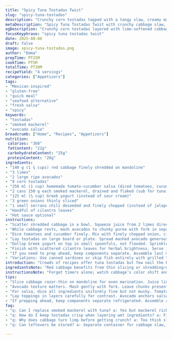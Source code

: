 ```yaml
---
title: "Spicy Tuna Tostadas Twist"
slug: "spicy-tuna-tostadas"
description: "Crunchy corn tostadas topped with a tangy slaw, creamy mashed avocado mixed with lime, shredded white tuna replaced with canned smoked mackerel, and a fresh tomato-cucumber salsa replacing store-bought. Quick marination softens the cabbage while keeping vibrant crunch. Creamy Greek yogurt stands in for sour cream for a touch of tang. Jalapeño and green onions add heat and freshness, finished with cilantro leaves and extra lime wedges. Perfect for busy days, gluten and nut free, egg free, fast assembly."
metaDescription: "Spicy Tuna Tostadas Twist with crunchy cabbage slaw, creamy avocado, smoky mackerel flakes, fresh tomato-cucumber salsa, Greek yogurt, serrano heat; quick and gluten free"
ogDescription: "Crunchy corn tostadas layered with lime-softened cabbage, chunky avocado, smoky mackerel, fresh salsa, and Greek yogurt. Serrano chili adds sharp heat; assemble fast to keep crunch."
focusKeyphrase: "spicy tuna tostadas twist"
date: 2025-08-08
draft: false
image: spicy-tuna-tostadas.png
author: "Emma"
prepTime: PT25M
cookTime: PT5M
totalTime: PT30M
recipeYield: "4 servings"
categories: ["Appetizers"]
tags:
- "Mexican-inspired"
- "gluten-free"
- "quick meal"
- "seafood alternative"
- "fresh salsa"
- "spicy"
keywords:
- "tostadas"
- "smoked mackerel"
- "avocado salsa"
breadcrumb: ["Home", "Recipes", "Appetizers"]
nutrition: 
 calories: "360"
 fatContent: "22g"
 carbohydrateContent: "25g"
 proteinContent: "20g"
ingredients:
- "140 g (1 ¾ cups) red cabbage finely shredded on mandoline"
- "3 limes"
- "2 large ripe avocados"
- "8 corn tostadas"
- "250 ml (1 cup) homemade tomato-cucumber salsa (diced tomatoes, cucumber, onion, cilantro, lime juice)"
- "2 cans 150 g each smoked mackerel, drained and flaked (sub for tuna)"
- "125 ml (½ cup) Greek yogurt (instead of sour cream)"
- "3 green onions thinly sliced"
- "1 small serrano chili deseeded and finely chopped (instead of jalapeño)"
- "Handful of cilantro leaves"
- "Hot sauce optional"
instructions:
- "Scatter shredded cabbage in a bowl. Squeeze juice from 2 limes directly over it, season with coarse salt and cracked black pepper. Let it sit 8-12 minutes; cabbage softens slightly but stays crisp. Drain any excess liquid, pressing gently with spoon—avoid sogginess."
- "While cabbage rests, mash avocados to chunky puree with fork in separate bowl. Add juice from half a lime, salt, and pepper. Keep air out by pressing plastic wrap directly on surface if not assembling immediately."
- "Dice tomatoes and cucumber finely. Mix with finely chopped onion, cilantro, and juice of remaining half lime to create fresh salsa. Gives zesty crunch replacing jarred salsa; fresher, brighter."
- "Lay tostadas on large board or plate. Spread mashed avocado generously. Spoon on tomato-cucumber salsa evenly. Layer cabbage slaw. Top with smoked mackerel flakes, distributing evenly but not packing."
- "Dollop Greek yogurt on top in small spoonfuls, not flooded. Sprinkle sliced green onions and serrano chili pieces for heat; serrano sharper and fruitier than jalapeño in my experience."
- "Finish with scattered cilantro leaves for herbal brightness. Serve immediately with lime wedges on side and optional hot sauce drizzle. Tostada edges should snap cleanly, not bend."
- "If you need to prep ahead, keep components separate. Assemble last minute or risk soggy tortillas. No soggy tostada; never."
- "Variations: Use canned sardines or skip fish entirely with grilled tofu for vegan twist.I’ve learned cabbage size is everything; too thick and it overwhelms textures; too thin, and it turns limp fast."
introduction: "Crowds of recipes offer tuna tostadas but few nail the balance I’ve chased years. That crunch from a properly dry slaw is hard to get right. Saturated tostadas become mushy fast with watery cabbage. I swapped canned smoked mackerel for tuna once by mistake; surprise—smoky, richer, with more bite. Ditching store-bought salsa for fresh tomato and cucumber salsa lifts the aroma with fresh lime and herb. Greek yogurt adds tang and body versus traditional sour cream. Serrano chili—more fragrant, less harsh heat than jalapeño. Keep avocado rustic, never pureed smooth, a little chunky to tug at the teeth with each bite. No soggy failures, tension between crackly corn tostada and creamy, zesty topping. The contrast has to sing. These tweaks make a difference I won’t go back from."
ingredientsNote: "Red cabbage benefits from thin slicing or shredding—mandoline helps even thickness, speeds marination. Lime juice isn’t just flavor; acid softens cabbage crunch to palatable crispness. Swap sour cream for Greek yogurt for tang and protein boost without watering texture. Smoked mackerel adds richness if you tolerate fish; otherwise canned light tuna or young jack mackerel work. Homemade salsa helps tweak texture and saltiness—you control chunks and acidity better here than in store varieties often laced with excess sugar or preservatives. Serrano chili preferred for complex heat; jalapeño can be swapped but milder. Avocados must be ripe but not spotty or overripe, texture matters. Toasted corn tortillas work but tostadas are best freshly made or from trusted brands to avoid dull soggy results."
instructionsNote: "Forget timers alone; watch cabbage’s color shift and texture soften after lime—around 10 minutes max. Drain well to avoid soggy tostada; press gently but avoid crushing. Mash avocado just enough to break chunks, not paste; air contact darkens fast—cover or assemble fast. For salsa, dice all ingredients uniformly, mix quickly to avoid watery juice pooling. Layering is key: start with avocado to anchor salsa and keep tostada crisp. Add salsa gently, then cabbage for textured crunch, finally fish for protein and creamy yogurt for tang contrast. Sprinkle fresh green onion and serrano last to keep fresh bite and aroma. Serve with lime wedges to accentuate acidity and brighten flavors. Assemble right before serving or tostada loses crunch; no saving soggy tortilla."
tips:
- "Slice cabbage razor-thin on mandoline for even marination. Juice lime right after shredding and toss immediately. No waiting or slowness. Watch cabbage color shift; translucent edges mean ready. Drain well but don't crush; keep crunch alive. Too wet, soggy base inevitable. Press lightly or tilt bowl to separate liquid. Mandatory step if tostadas are crisp."
- "Avocado texture matters. Mash gently with fork. Leave chunks present. Too smooth, loses that teeth tug effect. Add lime juice early to slow browning but cover surface tightly with plastic wrap if waiting. Avocado oxidation happens fast, turns off flavor and looks less fresh. Assemble quickly or prep in single bowl with wrap ready nearby."
- "For salsa, dice all ingredients uniformly fine but not mushy. Tomatoes release water fast; drain excess juice if too wet or salsa wilts tostada. Mix cilantro and onion last to preserve aroma and crunch. Lime juice brightens and lifts salsa but don't overdose or it masks other flavors. Fresh salsa replaces jarred versions easily; control chunks, salt, acidity yourself."
- "Lay toppings in layers carefully for contrast. Avocado anchors salsa and keeps tostada from sogging. Next salsa spreads flavor evenly, then cabbage adds snap and acidity. Fish flakes scatter evenly but don't pile. Greek yogurt dolloped sparingly not flooded; balances heat and adds creaminess without drowning base. Final green onion and chili sprinkle keeps sharp, fresh bite up front."
- "If prepping ahead, keep components separate refrigerated. Assemble at last minute; soggy tortillas ruin dish. Marinated cabbage can rest up to 30 mins but drain and press just before topping. Salsa holds well but stir before use. Avocado mashed and covered. Fish flakes covered cold. Heat and lime wedges ready but add last. Timing and sequence govern texture and crunch retention."
faq:
- "q: Can I replace smoked mackerel with tuna? a: Yes but mackerel richer, smokier. Tuna milder, flakes looser. Canned light or young jack mackerel also work. Texture varies so adjust layering pressure to avoid compression getting soggy."
- "q: How do I keep tostadas crisp when layering wet ingredients? a: First, marinate cabbage briefly to limit moisture. Drain well, press gently. Spread avocado first as barrier. Avoid pouring salsa; spoon and spread evenly. Assemble just before serving. Otherwise, toast tortillas or use commercial tostadas rated crisp."
- "q: Why does cabbage turn limp before getting crunch? a: Too thick slicing, over-marinating or too much lime juice acid breaks down fibers fast. Thin slices and timing matter. Check color shift and feel after 8-12 mins. Drain all excess liquid; pressing needed. No shortcuts to freshness, texture."
- "q: Can leftovers be stored? a: Separate container for cabbage slaw, another for salsa, fish flakes chill too. Avocado best fresh mashed, but cover tightly or add extra lime. Assemble fresh servin. Tostadas stored long become chewy, less pleasant. Reheat tostadas in oven if stale but fresh always best."

---
```

